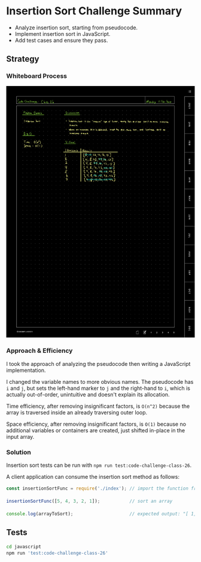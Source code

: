 # Insertion Sort Challenge Summary
<!-- Description of the challenge -->

- Analyze insertion sort, starting from pseudocode.
- Implement insertion sort in JavaScript.
- Add test cases and ensure they pass.

## Strategy

### Whiteboard Process
<!-- Embedded whiteboard image -->

![Whiteboard](docs/images/Insertion%20sort%20whiteboard.jpg)

### Approach & Efficiency
<!-- What approach did you take? Why? What is the Big O space/time for this approach? -->

I took the approach of analyzing the pseudocode then writing a JavaScript implementation.

I changed the variable names to more obvious names. The pseudocode has `i` and `j`, but sets the left-hand marker to `j` and the right-hand to `i`, which is actually out-of-order, unintuitive and doesn't explain its allocation.

Time efficiency, after removing insignificant factors, is `O(n^2)` because the array is traversed inside an already traversing outer loop.

Space efficiency, after removing insignificant factors, is `O(1)` because no additional variables or containers are created, just shifted in-place in the input array.

### Solution
<!-- Show how to run your code, and examples of it in action -->

Insertion sort tests can be run with `npm run test:code-challenge-class-26`.

A client application can consume the insertion sort method as follows:

``` js
const insertionSortFunc = require('./index'); // import the function from the insertion-sort directory

insertionSortFunc([5, 4, 3, 2, 1]);           // sort an array

console.log(arrayToSort);                     // expected output: "[ 1, 2, 3, 4, 5 ]"
```

## Tests

``` bash
cd javascript
npm run 'test:code-challenge-class-26'
```
